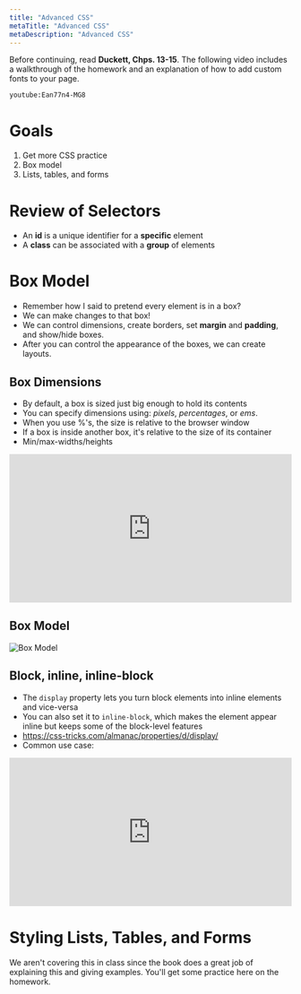 ```yaml
---
title: "Advanced CSS"
metaTitle: "Advanced CSS"
metaDescription: "Advanced CSS"
---
```


Before continuing, read **Duckett, Chps. 13-15**. The following video includes a walkthrough of the homework and an explanation of how to add custom fonts to your page.

`youtube:Ean77n4-MG8`

# Goals
1. Get more CSS practice
1. Box model
1. Lists, tables, and forms

# Review of Selectors
- An **id** is a unique identifier for a **specific** element
- A **class** can be associated with a **group** of elements

# Box Model
- Remember how I said to pretend every element is in a box?
- We can make changes to that box!
- We can control dimensions, create borders, set **margin** and **padding**, and show/hide boxes.
- After you can control the appearance of the boxes, we can create layouts.

## Box Dimensions
- By default, a box is sized just big enough to hold its contents
- You can specify dimensions using: *pixels*, *percentages*, or *ems*.
- When you use %'s, the size is relative to the browser window
- If a box is inside another box, it's relative to the size of its container
- Min/max-widths/heights

<iframe height="265" style="width: 100%;" scrolling="no" title="Lec11 Boxes" src="https://codepen.io/kauffmanes/embed/JjdWKMz?height=265&theme-id=dark&default-tab=html,result" frameborder="no" allowtransparency="true" allowfullscreen="true">
  See the Pen <a href='https://codepen.io/kauffmanes/pen/JjdWKMz'>Lec11 Boxes</a> by Emily
  (<a href='https://codepen.io/kauffmanes'>@kauffmanes</a>) on <a href='https://codepen.io'>CodePen</a>.
</iframe>

## Box Model
![Box Model](https://miro.medium.com/max/1474/1*gq1B7v2_gDEi3jkAwAvZNQ.png)

## Block, inline, inline-block
- The `display` property lets you turn block elements into inline elements and vice-versa
- You can also set it to `inline-block`, which makes the element appear inline but keeps some of the block-level features
- https://css-tricks.com/almanac/properties/d/display/
- Common use case:
<iframe height="265" style="width: 100%;" scrolling="no" title="GRJWLyv" src="https://codepen.io/kauffmanes/embed/GRJWLyv?height=265&theme-id=light&default-tab=css,result" frameborder="no" allowtransparency="true" allowfullscreen="true">
  See the Pen <a href='https://codepen.io/kauffmanes/pen/GRJWLyv'>GRJWLyv</a> by Emily
  (<a href='https://codepen.io/kauffmanes'>@kauffmanes</a>) on <a href='https://codepen.io'>CodePen</a>.
</iframe>

# Styling Lists, Tables, and Forms
We aren't covering this in class since the book does a great job of explaining this and giving examples. You'll get some practice here on the homework.
